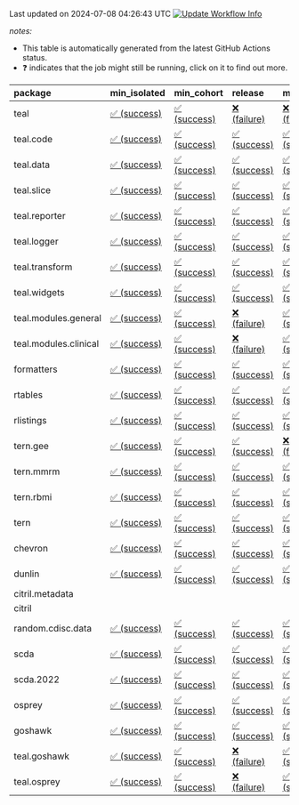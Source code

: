 Last updated on 2024-07-08 04:26:43 UTC [![Update Workflow
Info](https://github.com/averissimo/verdepcheck-status/actions/workflows/update.yaml/badge.svg)](https://github.com/averissimo/verdepcheck-status/actions/workflows/update.yaml)

*notes:*

-   This table is automatically generated from the latest GitHub Actions
    status.
-   ❓ indicates that the job might still be running, click on it to
    find out more.

<table>
<colgroup>
<col style="width: 4%" />
<col style="width: 23%" />
<col style="width: 23%" />
<col style="width: 23%" />
<col style="width: 23%" />
</colgroup>
<thead>
<tr class="header">
<th style="text-align: left;">package</th>
<th style="text-align: left;">min_isolated</th>
<th style="text-align: left;">min_cohort</th>
<th style="text-align: left;">release</th>
<th style="text-align: left;">max</th>
</tr>
</thead>
<tbody>
<tr class="odd">
<td style="text-align: left;">teal</td>
<td
style="text-align: left;"><a href="https://github.com/insightsengineering/teal/actions/runs/9824373030/job/27123266016">✅
(success)</a></td>
<td
style="text-align: left;"><a href="https://github.com/insightsengineering/teal/actions/runs/9824373030/job/27123265844">✅
(success)</a></td>
<td
style="text-align: left;"><a href="https://github.com/insightsengineering/teal/actions/runs/9824373030/job/27123265923">❌
(failure)</a></td>
<td
style="text-align: left;"><a href="https://github.com/insightsengineering/teal/actions/runs/9824373030/job/27123265751">❌
(failure)</a></td>
</tr>
<tr class="even">
<td style="text-align: left;">teal.code</td>
<td
style="text-align: left;"><a href="https://github.com/insightsengineering/teal.code/actions/runs/9824373263/job/27123266270">✅
(success)</a></td>
<td
style="text-align: left;"><a href="https://github.com/insightsengineering/teal.code/actions/runs/9824373263/job/27123266184">✅
(success)</a></td>
<td
style="text-align: left;"><a href="https://github.com/insightsengineering/teal.code/actions/runs/9824373263/job/27123266358">✅
(success)</a></td>
<td
style="text-align: left;"><a href="https://github.com/insightsengineering/teal.code/actions/runs/9824373263/job/27123266089">✅
(success)</a></td>
</tr>
<tr class="odd">
<td style="text-align: left;">teal.data</td>
<td
style="text-align: left;"><a href="https://github.com/insightsengineering/teal.data/actions/runs/9824375551/job/27123270943">✅
(success)</a></td>
<td
style="text-align: left;"><a href="https://github.com/insightsengineering/teal.data/actions/runs/9824375551/job/27123270744">✅
(success)</a></td>
<td
style="text-align: left;"><a href="https://github.com/insightsengineering/teal.data/actions/runs/9824375551/job/27123271034">✅
(success)</a></td>
<td
style="text-align: left;"><a href="https://github.com/insightsengineering/teal.data/actions/runs/9824375551/job/27123270844">✅
(success)</a></td>
</tr>
<tr class="even">
<td style="text-align: left;">teal.slice</td>
<td
style="text-align: left;"><a href="https://github.com/insightsengineering/teal.slice/actions/runs/9824380925/job/27123281918">✅
(success)</a></td>
<td
style="text-align: left;"><a href="https://github.com/insightsengineering/teal.slice/actions/runs/9824380925/job/27123281808">✅
(success)</a></td>
<td
style="text-align: left;"><a href="https://github.com/insightsengineering/teal.slice/actions/runs/9824380925/job/27123282031">✅
(success)</a></td>
<td
style="text-align: left;"><a href="https://github.com/insightsengineering/teal.slice/actions/runs/9824380925/job/27123281713">✅
(success)</a></td>
</tr>
<tr class="odd">
<td style="text-align: left;">teal.reporter</td>
<td
style="text-align: left;"><a href="https://github.com/insightsengineering/teal.reporter/actions/runs/9824377892/job/27123275829">✅
(success)</a></td>
<td
style="text-align: left;"><a href="https://github.com/insightsengineering/teal.reporter/actions/runs/9824377892/job/27123275742">✅
(success)</a></td>
<td
style="text-align: left;"><a href="https://github.com/insightsengineering/teal.reporter/actions/runs/9824377892/job/27123275924">✅
(success)</a></td>
<td
style="text-align: left;"><a href="https://github.com/insightsengineering/teal.reporter/actions/runs/9824377892/job/27123275646">✅
(success)</a></td>
</tr>
<tr class="even">
<td style="text-align: left;">teal.logger</td>
<td
style="text-align: left;"><a href="https://github.com/insightsengineering/teal.logger/actions/runs/9824373694/job/27123267011">✅
(success)</a></td>
<td
style="text-align: left;"><a href="https://github.com/insightsengineering/teal.logger/actions/runs/9824373694/job/27123266916">✅
(success)</a></td>
<td
style="text-align: left;"><a href="https://github.com/insightsengineering/teal.logger/actions/runs/9824373694/job/27123267102">✅
(success)</a></td>
<td
style="text-align: left;"><a href="https://github.com/insightsengineering/teal.logger/actions/runs/9824373694/job/27123266808">✅
(success)</a></td>
</tr>
<tr class="odd">
<td style="text-align: left;">teal.transform</td>
<td
style="text-align: left;"><a href="https://github.com/insightsengineering/teal.transform/actions/runs/9824378912/job/27123277511">✅
(success)</a></td>
<td
style="text-align: left;"><a href="https://github.com/insightsengineering/teal.transform/actions/runs/9824378912/job/27123277299">✅
(success)</a></td>
<td
style="text-align: left;"><a href="https://github.com/insightsengineering/teal.transform/actions/runs/9824378912/job/27123277598">✅
(success)</a></td>
<td
style="text-align: left;"><a href="https://github.com/insightsengineering/teal.transform/actions/runs/9824378912/job/27123277427">✅
(success)</a></td>
</tr>
<tr class="even">
<td style="text-align: left;">teal.widgets</td>
<td
style="text-align: left;"><a href="https://github.com/insightsengineering/teal.widgets/actions/runs/9824391068/job/27123302966">✅
(success)</a></td>
<td
style="text-align: left;"><a href="https://github.com/insightsengineering/teal.widgets/actions/runs/9824391068/job/27123302833">✅
(success)</a></td>
<td
style="text-align: left;"><a href="https://github.com/insightsengineering/teal.widgets/actions/runs/9824391068/job/27123303054">✅
(success)</a></td>
<td
style="text-align: left;"><a href="https://github.com/insightsengineering/teal.widgets/actions/runs/9824391068/job/27123302894">✅
(success)</a></td>
</tr>
<tr class="odd">
<td style="text-align: left;">teal.modules.general</td>
<td
style="text-align: left;"><a href="https://github.com/insightsengineering/teal.modules.general/actions/runs/9824373214/job/27123266173">✅
(success)</a></td>
<td
style="text-align: left;"><a href="https://github.com/insightsengineering/teal.modules.general/actions/runs/9824373214/job/27123266087">✅
(success)</a></td>
<td
style="text-align: left;"><a href="https://github.com/insightsengineering/teal.modules.general/actions/runs/9824373214/job/27123266322">❌
(failure)</a></td>
<td
style="text-align: left;"><a href="https://github.com/insightsengineering/teal.modules.general/actions/runs/9824373214/job/27123266232">✅
(success)</a></td>
</tr>
<tr class="even">
<td style="text-align: left;">teal.modules.clinical</td>
<td
style="text-align: left;"><a href="https://github.com/insightsengineering/teal.modules.clinical/actions/runs/9824385858/job/27123292350">✅
(success)</a></td>
<td
style="text-align: left;"><a href="https://github.com/insightsengineering/teal.modules.clinical/actions/runs/9824385858/job/27123292238">✅
(success)</a></td>
<td
style="text-align: left;"><a href="https://github.com/insightsengineering/teal.modules.clinical/actions/runs/9824385858/job/27123292441">❌
(failure)</a></td>
<td
style="text-align: left;"><a href="https://github.com/insightsengineering/teal.modules.clinical/actions/runs/9824385858/job/27123292163">✅
(success)</a></td>
</tr>
<tr class="odd">
<td style="text-align: left;">formatters</td>
<td
style="text-align: left;"><a href="https://github.com/insightsengineering/formatters/actions/runs/9824382570/job/27123285424">✅
(success)</a></td>
<td
style="text-align: left;"><a href="https://github.com/insightsengineering/formatters/actions/runs/9824382570/job/27123285387">✅
(success)</a></td>
<td
style="text-align: left;"><a href="https://github.com/insightsengineering/formatters/actions/runs/9824382570/job/27123285468">✅
(success)</a></td>
<td
style="text-align: left;"><a href="https://github.com/insightsengineering/formatters/actions/runs/9824382570/job/27123285354">✅
(success)</a></td>
</tr>
<tr class="even">
<td style="text-align: left;">rtables</td>
<td
style="text-align: left;"><a href="https://github.com/insightsengineering/rtables/actions/runs/9824373006/job/27123265744">✅
(success)</a></td>
<td
style="text-align: left;"><a href="https://github.com/insightsengineering/rtables/actions/runs/9824373006/job/27123265868">✅
(success)</a></td>
<td
style="text-align: left;"><a href="https://github.com/insightsengineering/rtables/actions/runs/9824373006/job/27123266032">✅
(success)</a></td>
<td
style="text-align: left;"><a href="https://github.com/insightsengineering/rtables/actions/runs/9824373006/job/27123265963">✅
(success)</a></td>
</tr>
<tr class="odd">
<td style="text-align: left;">rlistings</td>
<td
style="text-align: left;"><a href="https://github.com/insightsengineering/rlistings/actions/runs/9824377202/job/27123274261">✅
(success)</a></td>
<td
style="text-align: left;"><a href="https://github.com/insightsengineering/rlistings/actions/runs/9824377202/job/27123274221">✅
(success)</a></td>
<td
style="text-align: left;"><a href="https://github.com/insightsengineering/rlistings/actions/runs/9824377202/job/27123274301">✅
(success)</a></td>
<td
style="text-align: left;"><a href="https://github.com/insightsengineering/rlistings/actions/runs/9824377202/job/27123274360">✅
(success)</a></td>
</tr>
<tr class="even">
<td style="text-align: left;">tern.gee</td>
<td
style="text-align: left;"><a href="https://github.com/insightsengineering/tern.gee/actions/runs/9824383773/job/27123287550">✅
(success)</a></td>
<td
style="text-align: left;"><a href="https://github.com/insightsengineering/tern.gee/actions/runs/9824383773/job/27123287493">✅
(success)</a></td>
<td
style="text-align: left;"><a href="https://github.com/insightsengineering/tern.gee/actions/runs/9824383773/job/27123287661">✅
(success)</a></td>
<td
style="text-align: left;"><a href="https://github.com/insightsengineering/tern.gee/actions/runs/9824383773/job/27123287598">❌
(failure)</a></td>
</tr>
<tr class="odd">
<td style="text-align: left;">tern.mmrm</td>
<td
style="text-align: left;"><a href="https://github.com/insightsengineering/tern.mmrm/actions/runs/9824390178/job/27123300674">✅
(success)</a></td>
<td
style="text-align: left;"><a href="https://github.com/insightsengineering/tern.mmrm/actions/runs/9824390178/job/27123300547">✅
(success)</a></td>
<td
style="text-align: left;"><a href="https://github.com/insightsengineering/tern.mmrm/actions/runs/9824390178/job/27123300642">✅
(success)</a></td>
<td
style="text-align: left;"><a href="https://github.com/insightsengineering/tern.mmrm/actions/runs/9824390178/job/27123300594">✅
(success)</a></td>
</tr>
<tr class="even">
<td style="text-align: left;">tern.rbmi</td>
<td
style="text-align: left;"><a href="https://github.com/insightsengineering/tern.rbmi/actions/runs/9824382446/job/27123285138">✅
(success)</a></td>
<td
style="text-align: left;"><a href="https://github.com/insightsengineering/tern.rbmi/actions/runs/9824382446/job/27123285055">✅
(success)</a></td>
<td
style="text-align: left;"><a href="https://github.com/insightsengineering/tern.rbmi/actions/runs/9824382446/job/27123284996">✅
(success)</a></td>
<td
style="text-align: left;"><a href="https://github.com/insightsengineering/tern.rbmi/actions/runs/9824382446/job/27123285102">✅
(success)</a></td>
</tr>
<tr class="odd">
<td style="text-align: left;">tern</td>
<td
style="text-align: left;"><a href="https://github.com/insightsengineering/tern/actions/runs/9824377994/job/27123276065">✅
(success)</a></td>
<td
style="text-align: left;"><a href="https://github.com/insightsengineering/tern/actions/runs/9824377994/job/27123275959">✅
(success)</a></td>
<td
style="text-align: left;"><a href="https://github.com/insightsengineering/tern/actions/runs/9824377994/job/27123276176">✅
(success)</a></td>
<td
style="text-align: left;"><a href="https://github.com/insightsengineering/tern/actions/runs/9824377994/job/27123275883">✅
(success)</a></td>
</tr>
<tr class="even">
<td style="text-align: left;">chevron</td>
<td
style="text-align: left;"><a href="https://github.com/insightsengineering/chevron/actions/runs/9824391528/job/27123303608">✅
(success)</a></td>
<td
style="text-align: left;"><a href="https://github.com/insightsengineering/chevron/actions/runs/9824391528/job/27123303885">✅
(success)</a></td>
<td
style="text-align: left;"><a href="https://github.com/insightsengineering/chevron/actions/runs/9824391528/job/27123303699">✅
(success)</a></td>
<td
style="text-align: left;"><a href="https://github.com/insightsengineering/chevron/actions/runs/9824391528/job/27123303787">✅
(success)</a></td>
</tr>
<tr class="odd">
<td style="text-align: left;">dunlin</td>
<td
style="text-align: left;"><a href="https://github.com/insightsengineering/dunlin/actions/runs/9824375704/job/27123271237">✅
(success)</a></td>
<td
style="text-align: left;"><a href="https://github.com/insightsengineering/dunlin/actions/runs/9824375704/job/27123271323">✅
(success)</a></td>
<td
style="text-align: left;"><a href="https://github.com/insightsengineering/dunlin/actions/runs/9824375704/job/27123271402">✅
(success)</a></td>
<td
style="text-align: left;"><a href="https://github.com/insightsengineering/dunlin/actions/runs/9824375704/job/27123271162">✅
(success)</a></td>
</tr>
<tr class="even">
<td style="text-align: left;">citril.metadata</td>
<td style="text-align: left;"></td>
<td style="text-align: left;"></td>
<td style="text-align: left;"></td>
<td style="text-align: left;"></td>
</tr>
<tr class="odd">
<td style="text-align: left;">citril</td>
<td style="text-align: left;"></td>
<td style="text-align: left;"></td>
<td style="text-align: left;"></td>
<td style="text-align: left;"></td>
</tr>
<tr class="even">
<td style="text-align: left;">random.cdisc.data</td>
<td
style="text-align: left;"><a href="https://github.com/insightsengineering/random.cdisc.data/actions/runs/9824381733/job/27123283260">✅
(success)</a></td>
<td
style="text-align: left;"><a href="https://github.com/insightsengineering/random.cdisc.data/actions/runs/9824381733/job/27123283091">✅
(success)</a></td>
<td
style="text-align: left;"><a href="https://github.com/insightsengineering/random.cdisc.data/actions/runs/9824381733/job/27123283329">✅
(success)</a></td>
<td
style="text-align: left;"><a href="https://github.com/insightsengineering/random.cdisc.data/actions/runs/9824381733/job/27123283171">✅
(success)</a></td>
</tr>
<tr class="odd">
<td style="text-align: left;">scda</td>
<td
style="text-align: left;"><a href="https://github.com/insightsengineering/scda/actions/runs/9729144400/job/26850665206">✅
(success)</a></td>
<td
style="text-align: left;"><a href="https://github.com/insightsengineering/scda/actions/runs/9729144400/job/26850665433">✅
(success)</a></td>
<td
style="text-align: left;"><a href="https://github.com/insightsengineering/scda/actions/runs/9729144400/job/26850665352">✅
(success)</a></td>
<td
style="text-align: left;"><a href="https://github.com/insightsengineering/scda/actions/runs/9729144400/job/26850665278">✅
(success)</a></td>
</tr>
<tr class="even">
<td style="text-align: left;">scda.2022</td>
<td
style="text-align: left;"><a href="https://github.com/insightsengineering/scda.2022/actions/runs/9824382612/job/27123285492">✅
(success)</a></td>
<td
style="text-align: left;"><a href="https://github.com/insightsengineering/scda.2022/actions/runs/9824382612/job/27123285536">✅
(success)</a></td>
<td
style="text-align: left;"><a href="https://github.com/insightsengineering/scda.2022/actions/runs/9824382612/job/27123285622">✅
(success)</a></td>
<td
style="text-align: left;"><a href="https://github.com/insightsengineering/scda.2022/actions/runs/9824382612/job/27123285590">✅
(success)</a></td>
</tr>
<tr class="odd">
<td style="text-align: left;">osprey</td>
<td
style="text-align: left;"><a href="https://github.com/insightsengineering/osprey/actions/runs/9824388552/job/27123297989">✅
(success)</a></td>
<td
style="text-align: left;"><a href="https://github.com/insightsengineering/osprey/actions/runs/9824388552/job/27123297824">✅
(success)</a></td>
<td
style="text-align: left;"><a href="https://github.com/insightsengineering/osprey/actions/runs/9824388552/job/27123298060">✅
(success)</a></td>
<td
style="text-align: left;"><a href="https://github.com/insightsengineering/osprey/actions/runs/9824388552/job/27123297899">✅
(success)</a></td>
</tr>
<tr class="even">
<td style="text-align: left;">goshawk</td>
<td
style="text-align: left;"><a href="https://github.com/insightsengineering/goshawk/actions/runs/9824382442/job/27123285096">✅
(success)</a></td>
<td
style="text-align: left;"><a href="https://github.com/insightsengineering/goshawk/actions/runs/9824382442/job/27123284993">✅
(success)</a></td>
<td
style="text-align: left;"><a href="https://github.com/insightsengineering/goshawk/actions/runs/9824382442/job/27123285150">✅
(success)</a></td>
<td
style="text-align: left;"><a href="https://github.com/insightsengineering/goshawk/actions/runs/9824382442/job/27123285041">✅
(success)</a></td>
</tr>
<tr class="odd">
<td style="text-align: left;">teal.goshawk</td>
<td
style="text-align: left;"><a href="https://github.com/insightsengineering/teal.goshawk/actions/runs/9824380918/job/27123282046">✅
(success)</a></td>
<td
style="text-align: left;"><a href="https://github.com/insightsengineering/teal.goshawk/actions/runs/9824380918/job/27123281940">✅
(success)</a></td>
<td
style="text-align: left;"><a href="https://github.com/insightsengineering/teal.goshawk/actions/runs/9824380918/job/27123282107">❌
(failure)</a></td>
<td
style="text-align: left;"><a href="https://github.com/insightsengineering/teal.goshawk/actions/runs/9824380918/job/27123281829">✅
(success)</a></td>
</tr>
<tr class="even">
<td style="text-align: left;">teal.osprey</td>
<td
style="text-align: left;"><a href="https://github.com/insightsengineering/teal.osprey/actions/runs/9824387068/job/27123294150">✅
(success)</a></td>
<td
style="text-align: left;"><a href="https://github.com/insightsengineering/teal.osprey/actions/runs/9824387068/job/27123294217">✅
(success)</a></td>
<td
style="text-align: left;"><a href="https://github.com/insightsengineering/teal.osprey/actions/runs/9824387068/job/27123294299">❌
(failure)</a></td>
<td
style="text-align: left;"><a href="https://github.com/insightsengineering/teal.osprey/actions/runs/9824387068/job/27123294057">✅
(success)</a></td>
</tr>
</tbody>
</table>
